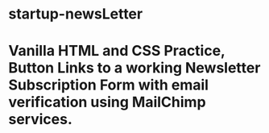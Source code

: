 # startup-newsLetter
# Vanilla HTML and CSS Practice, Button Links to a working Newsletter Subscription Form with email verification using MailChimp services.
